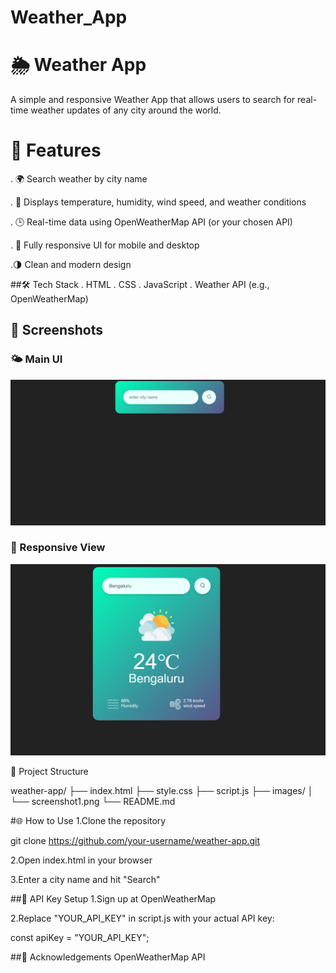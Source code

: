 # Weather_App
# 🌦️ Weather App

A simple and responsive Weather App that allows users to search for real-time weather updates of any city around the world.

# 🚀 Features
. 🌍 Search weather by city name

. 📍 Displays temperature, humidity, wind speed, and weather conditions

. 🕒 Real-time data using OpenWeatherMap API (or your chosen API)

. 📱 Fully responsive UI for mobile and desktop

.🌗 Clean and modern design

##🛠️ Tech Stack
   . HTML
   . CSS
   . JavaScript
   . Weather API (e.g., OpenWeatherMap)

## 📸 Screenshots

### 🌤️ Main UI

![Main Screen](./Images/screenshot6.png)

### 📱 Responsive View

![Mobile View](./Images/screenshot7.png)

📂 Project Structure

weather-app/
├── index.html
├── style.css
├── script.js
├── images/
│   └── screenshot1.png
└── README.md


#🌐 How to Use
  1.Clone the repository

   git clone https://github.com/your-username/weather-app.git

  2.Open index.html in your browser

  3.Enter a city name and hit "Search"

##🔑 API Key Setup
  1.Sign up at OpenWeatherMap

  2.Replace "YOUR_API_KEY" in script.js with your actual API key:

   const apiKey = "YOUR_API_KEY";

##🙌 Acknowledgements
OpenWeatherMap API


